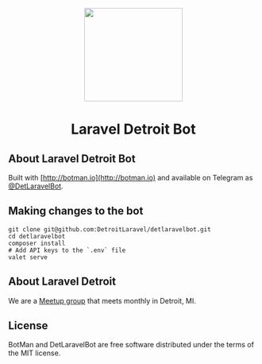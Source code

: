 <p align="center"><img height="188" width="198" src="https://botman.io/img/botman.png"></p>
<h1 align="center">Laravel Detroit Bot</h1>

## About Laravel Detroit Bot

Built with [http://botman.io](http://botman.io) and available on Telegram as [@DetLaravelBot](https://telegram.me/DetLaravelBot).

## Making changes to the bot

```
git clone git@github.com:DetroitLaravel/detlaravelbot.git
cd detlaravelbot
composer install
# Add API keys to the `.env` file
valet serve
```

## About Laravel Detroit

We are a [Meetup group](https://www.meetup.com/Laravel-Detroit/) that meets monthly in Detroit, MI.

## License

BotMan and DetLaravelBot are free software distributed under the terms of the MIT license.
